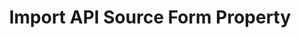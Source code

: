 ---
# -------------------------- #
#        CONTENT TYPE        #
# -------------------------- #

product-type: "connect"
content-type: "api-form"
form-type: "source"
key: "source-form-properties-import-api-object"


# -------------------------- #
#        OBJECT INFO         #
# -------------------------- #

title: "Import API Source Form Property"
api-type: "import_api"
display-name: "Import API"

source-type: "import-api"
docs-name: "import-api"

description: |
  To create an Import API source, the only required property is `type`, which must have a value of `import_api`.

  **Note**: While Import API source form properties don't technically have any form properties, some setup is still required to fully configure this source. Refer to the [Create and Configure an Import API Source with the Connect API guide]({{ link.connect.guides.create-import-api-source | prepend: site.baseurl }}) for help setting up this source.

## Used to override code in _includes/developers/api-form-properties.html and _includes/developers/api-form-property-example-object.html
override-attributes: true
---